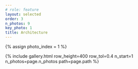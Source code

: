 ```yaml
---
# role: feature
layout: selected
order: 3
n_photos: 9
key_photo: 1
title: Architecture
---
```


{% assign photo_index = 1 %}

{% include gallery.html row_height=400 row_tol=0.4 n_start=1 n_photos=page.n_photos path=page.path %}